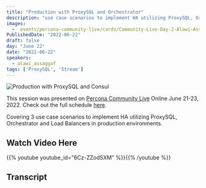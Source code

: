 ```yaml
---
title: "Production with ProxySQL and Orchestrator"
description: "use case scenarios to implement HA utilizing ProxySQL, Orchestrator and Load Balancers in production environments"
images:
  -  events/percona-community-live/cards/Community-Live-Day-2-Alawi-Assaggaf.jpg
PublishedDate: "2022-06-22"
draft: false
day: "June 22"
date: "2022-06-22"
speakers:
  - alawi_assaggaf
tags: ['ProxySQL', 'Stream']
---
```


![Production with ProxySQL and Consul](events/percona-community-live/cards/Community-Live-Day-2-Alawi-Assaggaf.jpg)

This session was presented on [Percona Community Live](/events/percona-community-live-2022/) Online June 21-23, 2022. Check out the full schedule [here](/events/percona-community-live-2022/).

Covering 3 use case scenarios to implement HA utilizing ProxySQL, Orchestrator and Load Balancers in production environments.


## Watch Video Here

{{% youtube youtube_id="6Cz-ZZodSXM" %}}{{% /youtube %}}

## Transcript